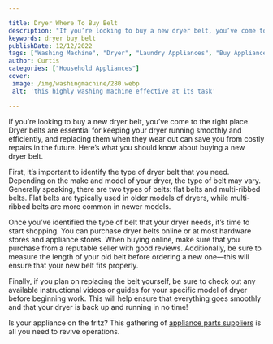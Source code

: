 ```yaml
---

title: Dryer Where To Buy Belt
description: "If you’re looking to buy a new dryer belt, you’ve come to the right place. Dryer belts are essential for keeping your dryer runnin...learn more"
keywords: dryer buy belt
publishDate: 12/12/2022
tags: ["Washing Machine", "Dryer", "Laundry Appliances", "Buy Appliance", "Appliance Parts"]
author: Curtis
categories: ["Household Appliances"]
cover: 
 image: /img/washingmachine/280.webp
 alt: 'this highly washing machine effective at its task'

---
```


If you’re looking to buy a new dryer belt, you’ve come to the right place. Dryer belts are essential for keeping your dryer running smoothly and efficiently, and replacing them when they wear out can save you from costly repairs in the future. Here’s what you should know about buying a new dryer belt.

First, it’s important to identify the type of dryer belt that you need. Depending on the make and model of your dryer, the type of belt may vary. Generally speaking, there are two types of belts: flat belts and multi-ribbed belts. Flat belts are typically used in older models of dryers, while multi-ribbed belts are more common in newer models.

Once you’ve identified the type of belt that your dryer needs, it’s time to start shopping. You can purchase dryer belts online or at most hardware stores and appliance stores. When buying online, make sure that you purchase from a reputable seller with good reviews. Additionally, be sure to measure the length of your old belt before ordering a new one—this will ensure that your new belt fits properly.

Finally, if you plan on replacing the belt yourself, be sure to check out any available instructional videos or guides for your specific model of dryer before beginning work. This will help ensure that everything goes smoothly and that your dryer is back up and running in no time!

Is your appliance on the fritz? This gathering of <a href="/pages/appliance-parts-suppliers/">appliance parts suppliers</a> is all you need to revive operations.